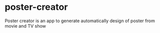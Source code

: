 # poster-creator
Poster creator is an app to generate automatically design of poster from movie and TV show
